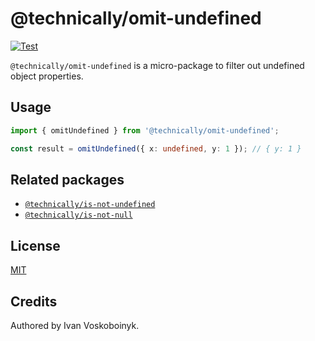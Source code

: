 # @technically/omit-undefined

[![Test](https://github.com/technically-js/omit-undefined/actions/workflows/test.yml/badge.svg)](https://github.com/technically-js/omit-undefined/actions/workflows/test.yml)

`@technically/omit-undefined` is a micro-package to filter out undefined object properties.

## Usage

```ts
import { omitUndefined } from '@technically/omit-undefined';

const result = omitUndefined({ x: undefined, y: 1 }); // { y: 1 }
```

## Related packages

- [`@technically/is-not-undefined`](https://github.com/technically-js/is-not-undefined)
- [`@technically/is-not-null`](https://github.com/technically-js/is-not-null)

## License

[MIT](./LICENSE)

## Credits

Authored by Ivan Voskoboinyk.
